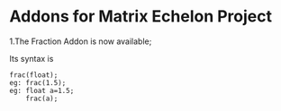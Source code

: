 #  Addons for Matrix Echelon Project 

1.The Fraction Addon is now available;

  Its syntax is

    frac(float);  
    eg: frac(1.5);
    eg: float a=1.5;
        frac(a);
